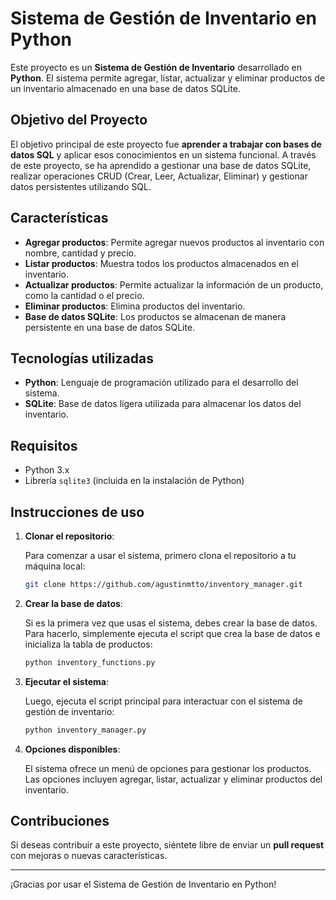 # Sistema de Gestión de Inventario en Python

Este proyecto es un **Sistema de Gestión de Inventario** desarrollado en **Python**. El sistema permite agregar, listar, actualizar y eliminar productos de un inventario almacenado en una base de datos SQLite.

## Objetivo del Proyecto

El objetivo principal de este proyecto fue **aprender a trabajar con bases de datos SQL** y aplicar esos conocimientos en un sistema funcional. A través de este proyecto, se ha aprendido a gestionar una base de datos SQLite, realizar operaciones CRUD (Crear, Leer, Actualizar, Eliminar) y gestionar datos persistentes utilizando SQL.

## Características

- **Agregar productos**: Permite agregar nuevos productos al inventario con nombre, cantidad y precio.
- **Listar productos**: Muestra todos los productos almacenados en el inventario.
- **Actualizar productos**: Permite actualizar la información de un producto, como la cantidad o el precio.
- **Eliminar productos**: Elimina productos del inventario.
- **Base de datos SQLite**: Los productos se almacenan de manera persistente en una base de datos SQLite.

## Tecnologías utilizadas

- **Python**: Lenguaje de programación utilizado para el desarrollo del sistema.
- **SQLite**: Base de datos ligera utilizada para almacenar los datos del inventario.

## Requisitos

- Python 3.x
- Librería `sqlite3` (incluida en la instalación de Python)

## Instrucciones de uso

1. **Clonar el repositorio**:
   
   Para comenzar a usar el sistema, primero clona el repositorio a tu máquina local:

   ```bash
   git clone https://github.com/agustinmtto/inventory_manager.git
   ```

2. **Crear la base de datos**:

   Si es la primera vez que usas el sistema, debes crear la base de datos. Para hacerlo, simplemente ejecuta el script que crea la base de datos e inicializa la tabla de productos:

   ```bash
   python inventory_functions.py
   ```

3. **Ejecutar el sistema**:

   Luego, ejecuta el script principal para interactuar con el sistema de gestión de inventario:

   ```bash
   python inventory_manager.py
   ```

4. **Opciones disponibles**:

   El sistema ofrece un menú de opciones para gestionar los productos. Las opciones incluyen agregar, listar, actualizar y eliminar productos del inventario.

## Contribuciones

Si deseas contribuir a este proyecto, siéntete libre de enviar un **pull request** con mejoras o nuevas características.


---

¡Gracias por usar el Sistema de Gestión de Inventario en Python!

